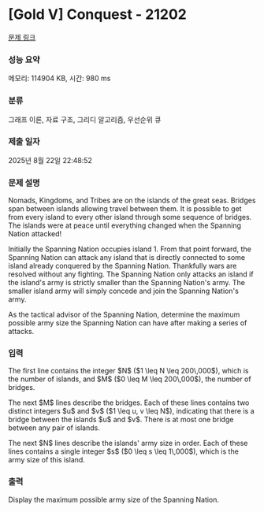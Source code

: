 # [Gold V] Conquest - 21202 

[문제 링크](https://www.acmicpc.net/problem/21202) 

### 성능 요약

메모리: 114904 KB, 시간: 980 ms

### 분류

그래프 이론, 자료 구조, 그리디 알고리즘, 우선순위 큐

### 제출 일자

2025년 8월 22일 22:48:52

### 문제 설명

<p>Nomads, Kingdoms, and Tribes are on the islands of the great seas. Bridges span between islands allowing travel between them. It is possible to get from every island to every other island through some sequence of bridges. The islands were at peace until everything changed when the Spanning Nation attacked!</p>

<p>Initially the Spanning Nation occupies island 1.  From that point forward, the Spanning Nation can attack any island that is directly connected to some island already conquered by the Spanning Nation.  Thankfully wars are resolved without any fighting. The Spanning Nation only attacks an island if the island's army is strictly smaller than the Spanning Nation's army.  The smaller island army will simply concede and join the Spanning Nation's army.</p>

<p>As the tactical advisor of the Spanning Nation, determine the maximum possible army size the Spanning Nation can have after making a series of attacks.</p>

### 입력 

 <p>The first line contains the integer $N$ ($1 \leq N \leq 200\,000$), which is the number of islands, and $M$ ($0 \leq M \leq 200\,000$), the number of bridges.</p>

<p>The next $M$ lines describe the bridges. Each of these lines contains two distinct integers $u$ and $v$ ($1 \leq u, v \leq N$), indicating that there is a bridge between the islands $u$ and $v$.  There is at most one bridge between any pair of islands.</p>

<p>The next $N$ lines describe the islands' army size in order. Each of these lines contains a single integer $s$ ($0 \leq s \leq 1\,000$), which is the army size of this island.</p>

### 출력 

 <p>Display the maximum possible army size of the Spanning Nation.</p>

